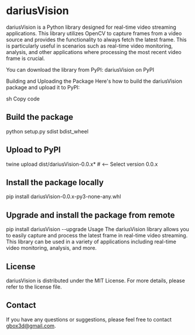 
# dariusVision
dariusVision is a Python library designed for real-time video streaming applications. This library utilizes OpenCV to capture frames from a video source and provides the functionality to always fetch the latest frame. This is particularly useful in scenarios such as real-time video monitoring, analysis, and other applications where processing the most recent video frame is crucial.

You can download the library from PyPI: dariusVision on PyPI

Building and Uploading the Package
Here's how to build the dariusVision package and upload it to PyPI:

sh
Copy code
## Build the package
python setup.py sdist bdist_wheel

## Upload to PyPI 
twine upload dist/dariusVision-0.0.x*  # <-- Select version 0.0.x

## Install the package locally
pip install dariusVision-0.0.x-py3-none-any.whl

## Upgrade and install the package from remote
pip install dariusVision --upgrade
Usage
The dariusVision library allows you to easily capture and process the latest frame in real-time video streaming. This library can be used in a variety of applications including real-time video monitoring, analysis, and more.

## License
dariusVision is distributed under the MIT License. For more details, please refer to the license file.

## Contact
If you have any questions or suggestions, please feel free to contact gbox3d@gmail.com.